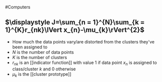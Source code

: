 #Computers 
## $\displaystyle J=\sum_{n = 1}^{N}\sum_{k = 1}^{K}r_{nk}\lVert x_{n}-\mu_{k}\rVert^{2}$
* How much the data points vary/are distorted from the clusters they've been assigned to
* $\displaystyle N$ is the number of data points
* $\displaystyle K$ is the number of clusters
* $\displaystyle r_{nk}$ is an [[indicator function]] with value $\displaystyle 1$ if data point $\displaystyle x_{n}$ is assigned to class/cluster $\displaystyle k$ and 0 otherwise
* $\displaystyle \mu_{k}$ is the [[cluster prototype]]